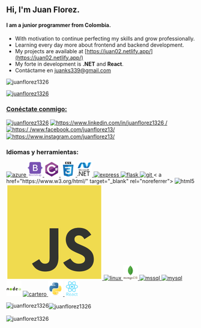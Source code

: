 ## Hi, I'm Juan Florez.

#### I am a junior programmer from Colombia. 

- With motivation to continue perfecting my skills and grow professionally.
- Learning every day more about frontend and backend development.
- My projects are available at [https://juan02.netlify.app/](https://juan02.netlify.app/)
- My forte in development is **.NET** and **React**.
- Contáctame en [juanks339@gmail.com](mailto:juanks339@gmail.com)


<p align="left"> <img src= "https://komarev.com/ghpvc/?username=juanflorez1326&label=Profile%20views&color=0e75b6&style=flat" alt="juanflorez1326" /> </p>

<p align="left"> <a href="https: //github.com/ryo-ma/github-profile-trofeo"><img src="https://github-perfil-trofeo.vercel.app/?username=juanflorez1326" alt="juanflorez1326" /></ a> </p>

<h3 align="left">Conéctate conmigo:</h3>
<p align="left">
<a href="https://twitter.com/juanflorez1326"target="en blanco"><img align="center" src="https://raw.githubusercontent.com/rahuldkjain/github-profile-readme-generator/master/src/images/icons/Social/twitter.svg" alt="juanflorez1326" alto="30" ancho="40" /></a>
<a href="https://linkedin.com/en/https://www.linkedin.com/en/juanflorez1326/" target="blank"><img align="center" src="https:// raw.githubusercontent.com/rahuldkjain/github-profile-readme-generator/master/src/images/icons/Social/linked-in-alt.svg" alt="https://www.linkedin.com/in/juanflorez1326 /" alto="30" ancho="40" /></a>
<a href="https://fb.com/https://www.facebook.com/juanflorez13/" target="blank"> <img align="center" src="https://raw.githubusercontent.com/rahuldkjain/github-profile-readme-generator/master/src/images/icons/Social/facebook.svg" alt="https:/ /www.facebook.com/juanflorez13/" alto="30" ancho="40" /></a>
<a href="https://instagram.com/https://www.instagram.com/juanflorez13/" target="blank"><img align="center" src="https://raw.githubusercontent. com/rahuldkjain/github-profile-readme-generator/master/src/images/icons/Social/instagram.svg" alt="https://www.instagram.com/juanflorez13/" height="30" width=" 40" /></a>
</p>

<h3 align="left">Idiomas y herramientas:</h3>
<p align="left"> <a href="https://azure.microsoft.com/en-in/" target="_blank" rel="noreferrer"> <img src="https://www. vectorlogo.zone/logos/microsoft_azure/microsoft_azure-icon.svg" alt="azure" width="40" height="40"/> </a> <a href="https://getbootstrap.com" target= "_blank" rel="noreferrer"> <img src="https://raw.githubusercontent.com/devicons/devicon/master/icons/bootstrap/bootstrap-plain-wordmark.svg" alt="bootstrap" width=" 40" height="40"/> </a> <a href="https://www.w3schools.com/cs/" target="_blank" rel="noreferrer"> <img src="https://raw.githubusercontent.com/devicons/devicon/master/icons/csharp/csharp-original.svg" alt="csharp" width="40" height="40"/> </a > <a href="https://www.w3schools.com/css/" target="_blank" rel="noreferrer"> <img src="https://raw.githubusercontent.com/devicons/devicon/master /icons/css3/css3-original-wordmark.svg" alt="css3" width="40" height="40"/> </a> <a href="https://dotnet.microsoft.com/" target="_blank" rel="noreferrer"> <img src="https://raw.githubusercontent.com/devicons/devicon/master/icons/dot-net/dot-net-original-wordmark.svg" alt= "dotnet" ancho = "40"height="40"/> </a> <a href="https://expressjs.com" target="_blank" rel="noreferrer"> <img src="https://raw.githubusercontent.com/ devicons/devicon/master/icons/express/express-original-wordmark.svg" alt="express" width="40" height="40"/> </a> <a href="https://flask. palletsprojects.com/" target="_blank" rel="noreferrer"> <img src="https://www.vectorlogo.zone/logos/pocoo_flask/pocoo_flask-icon.svg" alt="flask" width="40 " altura="40"/> </a> <a href="https://git-scm.com/" target="_blank" rel="noreferrer"> <img src="https://www.vectorlogo.zone/logos/git-scm/git-scm-icon.svg" alt="git" width="40" height="40"/> </a> < a href="https://www.w3.org/html/" target="_blank" rel="noreferrer"> <img src="https://raw.githubusercontent.com/devicons/devicon/master/icons /html5/html5-original-wordmark.svg" alt="html5" width="40" height="40"/> </a> <a href="https://developer.mozilla.org/en-US /docs/Web/JavaScript" target="_blank" rel="noreferrer"> <img src="https://raw.githubusercontent.com/devicons/devicon/master/icons/javascript/javascript-original.svg" alt ="javascript" ancho="40" altura="40"/> </a> <a href="https://www.linux.org/" target="_blank" rel="noreferrer"> <img src="https://raw.githubusercontent.com/ devicons/devicon/master/icons/linux/linux-original.svg" alt="linux" width="40" height="40"/> </a> <a href="https://www.mongodb. com/" target="_blank" rel="noreferrer"> <img src="https://raw.githubusercontent.com/devicons/devicon/master/icons/mongodb/mongodb-original-wordmark.svg" alt=" mongodb" width="40" height="40"/> </a> <a href="https://www.microsoft.com/en-us/sql-server" target="_blank" rel="noreferrer "><img src="https://www.svgrepo.com/show/303229/microsoft-sql-server-logo.svg" alt="mssql" width="40" height="40"/> </a> <a href="https://www.mysql.com/" target="_blank" rel="noreferrer"> <img src="https://raw.githubusercontent.com/devicons/devicon/master/icons/ mysql/mysql-original-wordmark.svg" alt="mysql" width="40" height="40"/> </a> <a href="https://nodejs.org" target="_blank" rel ="noreferrer"> <img src="https://raw.githubusercontent.com/devicons/devicon/master/icons/nodejs/nodejs-original-wordmark.svg" alt="nodejs" width="40" height= "40"/></a> <a href="https://postman.com" target="_blank" rel="noreferrer"> <img src="https://www.vectorlogo.zone/logos/getpostman/getpostman-icon .svg" alt="cartero" ancho="40" altura="40"/> </a> <a href="https://www.python.org" target="_blank" rel="noreferrer"> <img src="https://raw.githubusercontent.com/devicons/devicon/master/icons/python/python-original.svg" alt="python" width="40" height="40"/> </ a> <a href="https://reactjs.org/" target="_blank" rel="noreferrer"> <img src="https://raw.githubusercontent.com/devicons/devicon/master/icons/react/react-original-wordmark.svg" alt="react" width="40" height="40"/> </a> </p>

<p><img align="left" src="https://github-readme-stats.vercel.app/api/top-langs?username=juanflorez1326&show_icons=true&locale=en&layout=compact" alt="juanflorez1326" /> </p>

<p> <img align="center" src="https://github-readme-stats.vercel.app/api?username=juanflorez1326&show_icons=true&locale=en" alt="juanflorez1326" /> </p>

<p><img align="center" src="https://github-readme-streak-stats.herokuapp.com/?user=juanflorez1326&" alt="juanflorez1326" /></p>
